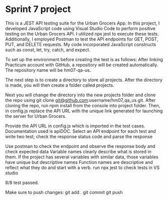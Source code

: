 # Sprint 7 project

This is a JEST API testing suite for the Urban Grocers App. In this project, I developed JavaScript code using Visual Studio Code to perform positive testing on the Urban Grocers API. I utilized npx jest to execute these tests. Additionally, I employed Postman to test the API endpoints for GET, POST, PUT, and DELETE requests. My code incorporated JavaScript constructs such as const, let, try, catch, and expect.

To set up the environment before creating the test is as follows:
After linking Practicum account with GitHub, a repository will be created automatically. The repository name will be hm07-qa-us.

The next step is to create a directory to store all projects. After the directory is made, you will then  create a folder called projects.

Next you will  change the directory into the new projects folder and clone the repo using git clone git@github.com:username/hm07_qa_us.git.
After cloning the repo, run npm install from the console into project folder.
Then, in config.js replace the API URL with the unique link generated for launching the server for Urban Grocers.

Provide the API URL in config.js which is imported in the test cases.
Documentation used is apiDOC.
Select an API endpoint for each test and write two test; check the response status code and parse the response

Use postman to check the endpoint and observe the response body and check expected data
Variable names clearly describe what is stored in them. If the project has several variables with similar data, those variables have unique but descriptive names
Function names are descriptive and reflect what they do and start with a verb.
run npx jest to check tests in VS studio

8/8 test passed.

Make sure to push changes:
git add .
git commit
git push

